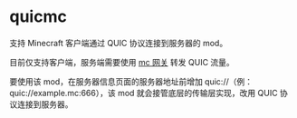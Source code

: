 # quicmc

支持 Minecraft 客户端通过 QUIC 协议连接到服务器的 mod。

目前仅支持客户端，服务端需要使用 [mc 网关](https://github.com/tursom/mc-gateway) 转发 QUIC 流量。

要使用该 mod，在服务器信息页面的服务器地址前增加 quic://（例：quic://example.mc:666），该 mod 就会接管底层的传输层实现，改用 QUIC 协议连接到服务器。
